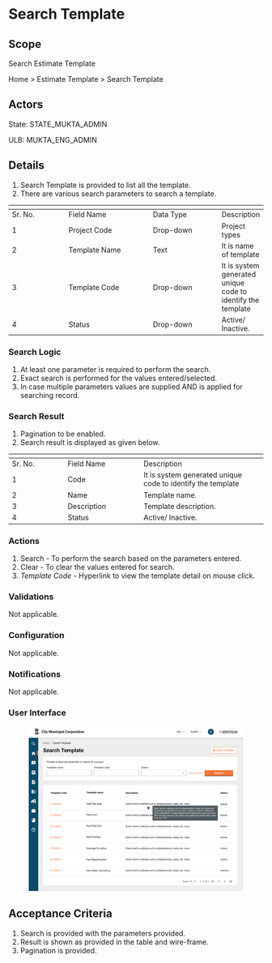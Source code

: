 # Search Template

## Scope

Search Estimate Template

Home > Estimate Template > Search Template

## Actors <a href="#actors" id="actors"></a>

State: STATE\_MUKTA\_ADMIN

ULB: MUKTA\_ENG\_ADMIN

## Details <a href="#details" id="details"></a>

1. Search Template is provided to list all the template.
2. There are various search parameters to search a template.

<table data-header-hidden><thead><tr><th width="98"></th><th width="153"></th><th width="122"></th><th></th></tr></thead><tbody><tr><td>Sr. No.</td><td>Field Name</td><td>Data Type</td><td>Description</td></tr><tr><td>1</td><td>Project Code</td><td>Drop-down</td><td>Project types</td></tr><tr><td>2</td><td>Template Name</td><td>Text</td><td>It is name of template</td></tr><tr><td>3</td><td>Template Code</td><td>Drop-down</td><td>It is system generated unique code to identify the template</td></tr><tr><td>4</td><td>Status</td><td>Drop-down</td><td>Active/ Inactive.</td></tr></tbody></table>

### **Search Logic**

1. At least one parameter is required to perform the search.
2. Exact search is performed for the values entered/selected.
3. In case multiple parameters values are supplied AND is applied for searching record.

### Search Result

1. Pagination to be enabled.
2. Search result is displayed as given below.

<table data-header-hidden><thead><tr><th width="96"></th><th width="136"></th><th></th></tr></thead><tbody><tr><td>Sr. No.</td><td>Field Name</td><td>Description</td></tr><tr><td>1</td><td>Code</td><td>It is system generated unique code to identify the template</td></tr><tr><td>2</td><td>Name</td><td>Template name.</td></tr><tr><td>3</td><td>Description</td><td>Template description.</td></tr><tr><td>4</td><td>Status</td><td>Active/ Inactive.</td></tr></tbody></table>

### Actions <a href="#actions" id="actions"></a>

1. Search - To perform the search based on the parameters entered.
2. Clear - To clear the values entered for search.
3. _Template Code_ - Hyperlink to view the template detail on mouse click.

### Validations <a href="#validations" id="validations"></a>

Not applicable.

### Configuration <a href="#configuration" id="configuration"></a>

Not applicable.

### Notifications <a href="#notifications" id="notifications"></a>

Not applicable.

### User Interface <a href="#userinterface" id="userinterface"></a>

<figure><img src="../../../../../../.gitbook/assets/Search Template.png" alt=""><figcaption></figcaption></figure>

## Acceptance Criteria <a href="#acceptancecriteria" id="acceptancecriteria"></a>

1. Search is provided with the parameters provided.
2. Result is shown as provided in the table and wire-frame.
3. Pagination is provided.
